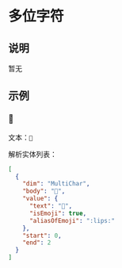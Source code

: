 # 多位字符

## 说明

暂无

## 示例

### 👄

文本：`👄`

解析实体列表：

```json
[
  {
    "dim": "MultiChar",
    "body": "👄",
    "value": {
      "text": "👄",
      "isEmoji": true,
      "aliasOfEmoji": ":lips:"
    },
    "start": 0,
    "end": 2
  }
]
```
